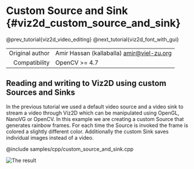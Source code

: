 # Custom Source and Sink {#viz2d_custom_source_and_sink}

@prev_tutorial{viz2d_video_editing}
@next_tutorial{viz2d_font_with_gui}

|    |    |
| -: | :- |
| Original author | Amir Hassan (kallaballa) <amir@viel-zu.org> |
| Compatibility | OpenCV >= 4.7 |

## Reading and writing to Viz2D using custom Sources and Sinks
In the previous tutorial we used a default video source and a video sink to stream a video through Viz2D which can be manipulated using OpenGL, NanoVG or OpenCV. In this example we are creating a custom Source that generates rainbow frames. For each time the Source is invoked the frame is colored a slightly different color. Additionally the custom Sink saves individual images instead of a video.

@include samples/cpp/custom_source_and_sink.cpp

![The result](doc/custom_source_and_sink.png)

